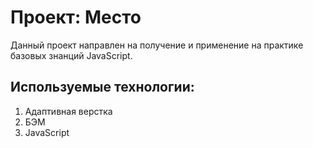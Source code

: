# Проект: Место
Данный проект направлен на получение и применение на практике базовых знанций JavaScript.

## Используемые технологии:
1. Адаптивная верстка
2. БЭМ
3. JavaScript
